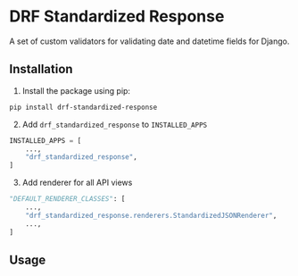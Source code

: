 # DRF Standardized Response
A set of custom validators for validating date and datetime fields for Django.

## Installation

1. Install the package using pip:

```bash
pip install drf-standardized-response
```

2. Add `drf_standardized_response` to `INSTALLED_APPS`
```python
INSTALLED_APPS = [
    ...,
    "drf_standardized_response",
]
```

3. Add renderer for all API views
```python
"DEFAULT_RENDERER_CLASSES": [
    ...,
    "drf_standardized_response.renderers.StandardizedJSONRenderer",
    ...,
]
```
## Usage